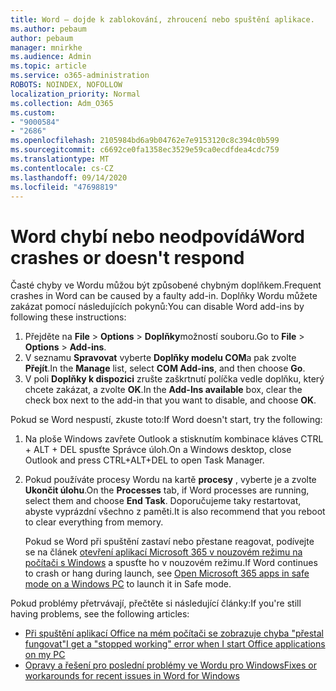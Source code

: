 ```yaml
---
title: Word – dojde k zablokování, zhroucení nebo spuštění aplikace.
ms.author: pebaum
author: pebaum
manager: mnirkhe
ms.audience: Admin
ms.topic: article
ms.service: o365-administration
ROBOTS: NOINDEX, NOFOLLOW
localization_priority: Normal
ms.collection: Adm_O365
ms.custom:
- "9000584"
- "2686"
ms.openlocfilehash: 2105984bd6a9b04762e7e9153120c8c394c0b599
ms.sourcegitcommit: c6692ce0fa1358ec3529e59ca0ecdfdea4cdc759
ms.translationtype: MT
ms.contentlocale: cs-CZ
ms.lasthandoff: 09/14/2020
ms.locfileid: "47698819"
---
```

# <a name="word-crashes-or-doesnt-respond"></a><span data-ttu-id="29ae8-102">Word chybí nebo neodpovídá</span><span class="sxs-lookup"><span data-stu-id="29ae8-102">Word crashes or doesn't respond</span></span>

<span data-ttu-id="29ae8-103">Časté chyby ve Wordu můžou být způsobené chybným doplňkem.</span><span class="sxs-lookup"><span data-stu-id="29ae8-103">Frequent crashes in Word can be caused by a faulty add-in.</span></span> <span data-ttu-id="29ae8-104">Doplňky Wordu můžete zakázat pomocí následujících pokynů:</span><span class="sxs-lookup"><span data-stu-id="29ae8-104">You can disable Word add-ins by following these instructions:</span></span>

1. <span data-ttu-id="29ae8-105">Přejděte na **File**  >  **Options**  >  **Doplňky**možností souboru.</span><span class="sxs-lookup"><span data-stu-id="29ae8-105">Go to **File** > **Options** > **Add-ins**.</span></span>
2. <span data-ttu-id="29ae8-106">V seznamu **Spravovat** vyberte **Doplňky modelu COM**a pak zvolte **Přejít**.</span><span class="sxs-lookup"><span data-stu-id="29ae8-106">In the **Manage** list, select **COM Add-ins**, and then choose **Go**.</span></span>
3. <span data-ttu-id="29ae8-107">V poli **Doplňky k dispozici** zrušte zaškrtnutí políčka vedle doplňku, který chcete zakázat, a zvolte **OK**.</span><span class="sxs-lookup"><span data-stu-id="29ae8-107">In the **Add-Ins available** box, clear the check box next to the add-in that you want to disable, and choose **OK**.</span></span>

<span data-ttu-id="29ae8-108">Pokud se Word nespustí, zkuste toto:</span><span class="sxs-lookup"><span data-stu-id="29ae8-108">If Word doesn't start, try the following:</span></span>

1.   <span data-ttu-id="29ae8-109">Na ploše Windows zavřete Outlook a stisknutím kombinace kláves CTRL + ALT + DEL spusťte Správce úloh.</span><span class="sxs-lookup"><span data-stu-id="29ae8-109">On a Windows desktop, close Outlook and press CTRL+ALT+DEL to open Task Manager.</span></span> 
2. <span data-ttu-id="29ae8-110">Pokud používáte procesy Wordu na kartě **procesy** , vyberte je a zvolte **Ukončit úlohu**.</span><span class="sxs-lookup"><span data-stu-id="29ae8-110">On the **Processes** tab, if Word processes are running, select them and choose **End Task**.</span></span> <span data-ttu-id="29ae8-111">Doporučujeme taky restartovat, abyste vyprázdní všechno z paměti.</span><span class="sxs-lookup"><span data-stu-id="29ae8-111">It is also recommend that you reboot to clear everything from memory.</span></span>

    <span data-ttu-id="29ae8-112">Pokud se Word při spuštění zastaví nebo přestane reagovat, podívejte se na článek [otevření aplikací Microsoft 365 v nouzovém režimu na počítači s Windows](https://support.office.com/article/Open-Office-apps-in-safe-mode-on-a-Windows-PC-dedf944a-5f4b-4afb-a453-528af4f7ac72) a spusťte ho v nouzovém režimu.</span><span class="sxs-lookup"><span data-stu-id="29ae8-112">If Word continues to crash or hang during launch, see [Open Microsoft 365 apps in safe mode on a Windows PC](https://support.office.com/article/Open-Office-apps-in-safe-mode-on-a-Windows-PC-dedf944a-5f4b-4afb-a453-528af4f7ac72) to launch it in Safe mode.</span></span>

<span data-ttu-id="29ae8-113">Pokud problémy přetrvávají, přečtěte si následující články:</span><span class="sxs-lookup"><span data-stu-id="29ae8-113">If you're still having problems, see the following articles:</span></span> 
- [<span data-ttu-id="29ae8-114">Při spuštění aplikací Office na mém počítači se zobrazuje chyba "přestal fungovat"</span><span class="sxs-lookup"><span data-stu-id="29ae8-114">I get a "stopped working" error when I start Office applications on my PC</span></span>](https://support.office.com/article/52bd7985-4e99-4a35-84c8-2d9b8301a2fa)
- [<span data-ttu-id="29ae8-115">Opravy a řešení pro poslední problémy ve Wordu pro Windows</span><span class="sxs-lookup"><span data-stu-id="29ae8-115">Fixes or workarounds for recent issues in Word for Windows</span></span>](https://support.office.com/article/bf6bf17c-2807-4871-83ce-e337ae8f0b86)